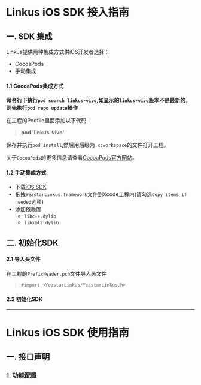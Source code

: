 # Linkus iOS SDK 接入指南

## 一. SDK 集成
Linkus提供两种集成方式供iOS开发者选择：

- CocoaPods
- 手动集成

#### 1.1 CocoaPods集成方式

**命令行下执行`pod search linkus-vivo`,如显示的`linkus-vivo`版本不是最新的，则先执行`pod repo update`操作**

在工程的Podfile里面添加以下代码：
> **pod 'linkus-vivo'**

保存并执行`pod install`,然后用后缀为`.xcworkspace`的文件打开工程。

关于`CocoaPods`的更多信息请查看[CocoaPods官方网站](https://cocoapods.org/)。

#### 1.2 手动集成方式

* 下载[iOS SDK](https://github.com/Yeastar-PBX/linkus-ios-sdk-vivo/tree/main/YeastarLinkus.framework) 
* 拖拽`YeastarLinkus.framework`文件到Xcode工程内(请勾选`Copy items if needed`选项)
* 添加依赖库
    - `libc++.dylib`
    - `libxml2.dylib`

## 二. 初始化SDK

#### 2.1 导入头文件

在工程的`PrefixHeader.pch`文件导入头文件

> `#import <YeastarLinkus/YeastarLinkus.h>`

#### 2.2 初始化SDK

------

# Linkus iOS SDK 使用指南
## 一. 接口声明

### 1. 功能配置

